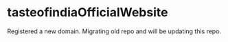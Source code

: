 # tasteofindiaOfficialWebsite
Registered a new domain. Migrating old repo and will be updating this repo.
